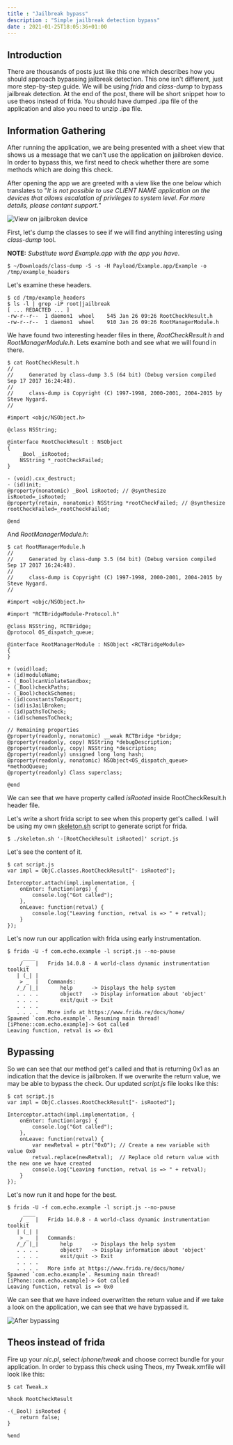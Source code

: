 ```yaml
---
title : "Jailbreak bypass"
description : "Simple jailbreak detection bypass"
date : 2021-01-25T18:05:36+01:00
---
```


## Introduction
There are thousands of posts just like this one which describes how you should approach bypassing jailbreak detection. This one isn't different, just more step-by-step guide. We will be using _frida_ and _class-dump_ to bypass jailbreak detection. At the end of the post, there will be short snippet how to use theos instead of frida. You should have dumped .ipa file of the application and also you need to unzip .ipa file.

## Information Gathering
After running the application, we are being presented with a sheet view that shows us a message that we can't use the application on jailbroken device. In order to bypass this, we first need to check whether there are some methods which are doing this check. 

After opening the app we are greeted with a view like the one below which translates to "_It is not possible to use CLIENT NAME application on the devices that allows escalation of privileges to system level. For more details, please contant support._"

![View on jailbroken device](../images/jailbroken_running.png)

First, let's dump the classes to see if we will find anything interesting using _class-dump_ tool.

__NOTE:__
_Substitute word Example.app with the app you have_.

```
$ ~/Downloads/class-dump -S -s -H Payload/Example.app/Example -o /tmp/example_headers
```

Let's examine these headers.
```
$ cd /tmp/example_headers
$ ls -l | grep -iP root|jailbreak
[ ... REDACTED ... ]
-rw-r--r--  1 daemon1  wheel    545 Jan 26 09:26 RootCheckResult.h
-rw-r--r--  1 daemon1  wheel    910 Jan 26 09:26 RootManagerModule.h
```

We have found two interesting header files in there, _RootCheckResult.h_ and _RootManagerModule.h_. Lets examine both and see what we will found in there.

```
$ cat RootCheckResult.h
//
//     Generated by class-dump 3.5 (64 bit) (Debug version compiled Sep 17 2017 16:24:48).
//
//     class-dump is Copyright (C) 1997-1998, 2000-2001, 2004-2015 by Steve Nygard.
//

#import <objc/NSObject.h>

@class NSString;

@interface RootCheckResult : NSObject
{
    _Bool _isRooted;
    NSString *_rootCheckFailed;
}

- (void).cxx_destruct;
- (id)init;
@property(nonatomic) _Bool isRooted; // @synthesize isRooted=_isRooted;
@property(retain, nonatomic) NSString *rootCheckFailed; // @synthesize rootCheckFailed=_rootCheckFailed;

@end
```

And _RootManagerModule.h_:
```
$ cat RootManagerModule.h
//
//     Generated by class-dump 3.5 (64 bit) (Debug version compiled Sep 17 2017 16:24:48).
//
//     class-dump is Copyright (C) 1997-1998, 2000-2001, 2004-2015 by Steve Nygard.
//

#import <objc/NSObject.h>

#import "RCTBridgeModule-Protocol.h"

@class NSString, RCTBridge;
@protocol OS_dispatch_queue;

@interface RootManagerModule : NSObject <RCTBridgeModule>
{
}

+ (void)load;
+ (id)moduleName;
- (_Bool)canViolateSandbox;
- (_Bool)checkPaths;
- (_Bool)checkSchemes;
- (id)constantsToExport;
- (id)isJailBroken;
- (id)pathsToCheck;
- (id)schemesToCheck;

// Remaining properties
@property(readonly, nonatomic) __weak RCTBridge *bridge;
@property(readonly, copy) NSString *debugDescription;
@property(readonly, copy) NSString *description;
@property(readonly) unsigned long long hash;
@property(readonly, nonatomic) NSObject<OS_dispatch_queue> *methodQueue;
@property(readonly) Class superclass;

@end

```

We can see that we have property called _isRooted_ inside RootCheckResult.h header file.

Let's write a short frida script to see when this property get's called. I will be using my own [skeleton.sh](https://github.com/lateralusd/Helper-Scripts/blob/main/skeleton.sh) script to generate script for frida.

```
$ ./skeleton.sh '-[RootCheckResult isRooted]' script.js
```

Let's see the content of it.
```
$ cat script.js
var impl = ObjC.classes.RootCheckResult["- isRooted"];

Interceptor.attach(impl.implementation, {
	onEnter: function(args) {
		console.log("Got called");
	},
	onLeave: function(retval) {
		console.log("Leaving function, retval is => " + retval);
	}
});
```

Let's now run our application with frida using early instrumentation.

```
$ frida -U -f com.echo.example -l script.js --no-pause
     ____
    / _  |   Frida 14.0.8 - A world-class dynamic instrumentation toolkit
   | (_| |
    > _  |   Commands:
   /_/ |_|       help      -> Displays the help system
   . . . .       object?   -> Display information about 'object'
   . . . .       exit/quit -> Exit
   . . . .
   . . . .   More info at https://www.frida.re/docs/home/
Spawned `com.echo.example`. Resuming main thread!
[iPhone::com.echo.example]-> Got called
Leaving function, retval is => 0x1

```

## Bypassing

So we can see that our method get's called and that is returning 0x1 as an indication that the device is jailbroken. If we overwrite the return value, we may be able to bypass the check. Our updated _script.js_ file looks like this:

```
$ cat script.js
var impl = ObjC.classes.RootCheckResult["- isRooted"];

Interceptor.attach(impl.implementation, {
	onEnter: function(args) {
		console.log("Got called");
	},
	onLeave: function(retval) {
		var newRetval = ptr("0x0"); // Create a new variable with value 0x0
		retval.replace(newRetval);  // Replace old return value with the new one we have created
		console.log("Leaving function, retval is => " + retval);
	}
});
```

Let's now run it and hope for the best.
```
$ frida -U -f com.echo.example -l script.js --no-pause 
     ____
    / _  |   Frida 14.0.8 - A world-class dynamic instrumentation toolkit
   | (_| |
    > _  |   Commands:
   /_/ |_|       help      -> Displays the help system
   . . . .       object?   -> Display information about 'object'
   . . . .       exit/quit -> Exit
   . . . .
   . . . .   More info at https://www.frida.re/docs/home/
Spawned `com.echo.example`. Resuming main thread!
[iPhone::com.echo.example]-> Got called
Leaving function, retval is => 0x0
```

We can see that we have indeed overwritten the return value and if we take a look on the application, we can see that we have bypassed it.

![After bypassing](../images/after_bypassing.png)

## Theos instead of frida
Fire up your _nic.pl_, select _iphone/tweak_ and choose correct bundle for your application. In order to bypass this check using Theos, my Tweak.xmfile will look like this:

```
$ cat Tweak.x

%hook RootCheckResult

-(_Bool) isRooted {
	return false;
}

%end
```
